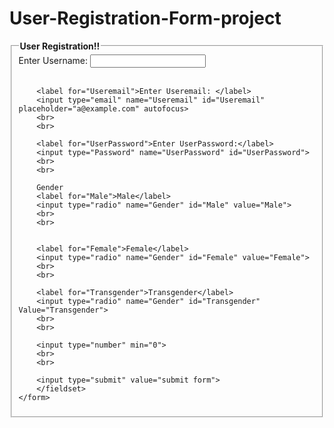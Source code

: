 # User-Registration-Form-project
<!DOCTYPE html>
<html lang="en">
<head>
    <meta charset="UTF-8">
    <meta name="viewport" content="width=device-width, initial-scale=1.0">
    <title> User Registration Form</title>
</head>
<body>
    <form action="get" target="_blank" action="/signup">
    <fieldset>
        <legend><b> User Registration!! </b></legend>
        <label for="Username">Enter Username:</lable> <input type="text" name="Username" id="Username" value="">
        <br>
        <br>

        <label for="Useremail">Enter Useremail: </label>
        <input type="email" name="Useremail" id="Useremail" placeholder="a@example.com" autofocus>
        <br>
        <br>
        
        <label for="UserPassword">Enter UserPassword:</label>
        <input type="Password" name="UserPassword" id="UserPassword">
        <br>
        <br>

        Gender 
        <label for="Male">Male</label>
        <input type="radio" name="Gender" id="Male" value="Male">
        <br>
        <br>


        <label for="Female">Female</label>
        <input type="radio" name="Gender" id="Female" value="Female">
        <br>
        <br>

        <label for="Transgender">Transgender</label>
        <input type="radio" name="Gender" id="Transgender" Value="Transgender">
        <br>
        <br>

        <input type="number" min="0">
        <br>
        <br>

        <input type="submit" value="submit form">
        </fieldset>
    </form>
